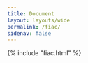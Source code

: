 ```yaml
---
title: Document
layout: layouts/wide
permalink: /fiac/
sidenav: false
---
```


{% include "fiac.html" %}